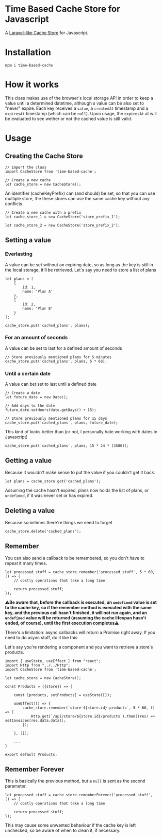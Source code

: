 # Time Based Cache Store for Javascript

A [Laravel-like Cache Store](https://laravel.com/docs/8.x/cache) for Javascript. 

# Installation

```
npm i time-based-cache
```

# How it works
This class makes use of the browser's local storage API in order to keep a value until a determined datetime, although a value can be also set to "never" expire. Each key receives a `value`, a `createdAt` timestamp and a `expiresAt` timestamp (which can be `null`). Upon usage, the `expiresAt` at will be evaluated to see wether or not the cached value is still valid.

# Usage

## Creating the Cache Store

```
// Import the class
import CacheStore from 'time-based-cache';

// Create a new cache
let cache_store = new CacheStore();
```

An identifier (cacheKeyPrefix) can (and should) be set, so that you can use multiple store, the these stores can use the same cache key without any conflicts

```
// Create a new cache with a prefix
let cache_store_1 = new CacheStore('store_prefix_1');

let cache_store_2 = new CacheStore('store_prefix_2');
```

## Setting a value

### Everlasting
A value can be set without an expiring date, so as long as the key is still in the local storage, it'll be retrieved. Let's say you need to store a list of plans

```
let plans = [
    {
        id: 1,
        name: 'Plan A'
    },
    {
        id: 2,
        name: 'Plan B'
    }
];

cache_store.put('cached_plans', plans);
```

### For an amount of seconds
A value can be set to last for a defined amount of seconds

```
// Store previously mentioned plans for 5 minutes
cache_store.put('cached_plans', plans, 5 * 60);
```

### Until a certain date

A value can bet set to last until a defined date

```
// Create a date
let future_date = new Date();

// Add days to the date
future_date.setHours(date.getDays() + 15);

// Store previously mentioned plans for 15 days
cache_store.put('cached_plans', plans, future_date);
```

This kind of looks better than (or not, I personally hate working with dates in Javascript)
```
cache_store.put('cached_plans', plans, 15 * 24 * (3600));
```

## Getting a value

Because it wouldn't make sense to put the value if you couldn't get it back.

```
let plans = cache_store.get('cached_plans');
```

Assuming the cache hasn't expired, plans now holds the list of plans, or `undefined`, if it was never set or has expired.

## Deleting a value

Because sometimes there're things we need to forget

```
cache_store.delete('cached_plans');
```

## Remember
You can also send a callback to be remembered, so you don't have to repeat it many times. 

```
let processed_stuff = cache_store.remember('processed_stuff', 5 * 60, () => {
    // costly operations that take a long time

    return processed_stuff;
});
```

⚠️<b>Be aware that, before the callback is executed, an `undefined` value is set to the cache key, so if the remember method is executed with the same key, and the previous call hasn't finished, it will not run again, and an `undefined` value will be returned (assuming the cache lifespan hasn't ended, of course), until the first execution completes</b>⚠️

There's a limitation: async callbacks will return a Promise right away. If you need to do async stuff, do it like this:

Let's say you're rendering a component and you want to retrieve a store's products.

```
import { useState, useEffect } from "react";
import Http from "../../Http";
import CacheStore from 'time-based-cache';

let cache_store = new CacheStore();

const Products = ({store}) => {

    const [products, setProducts] = useState([]);

    useEffect(() => {
		cache_store.remember(`store-${store.id}-products`, 5 * 60, () => {
			Http.get(`/api/store/${store.id}/products`).then((res) => setInvoices(res.data.data));
		});

	}, []);

    ...
}

export default Products;

```

## Remember Forever
This is basically the previous method, but a `null` is sent as the second parameter.

```
let processed_stuff = cache_store.rememberForever('processed_stuff', () => {
    // costly operations that take a long time

    return processed_stuff;
});
```
This may cause some unwanted behaviour if the cache key is left unchecked, so be aware of when to clean it, if necessary.